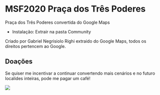 # MSF2020 Praça dos Três Poderes
Praça dos Três Poderes convertida do Google Maps

* Instalação: 
Extrair na pasta Community

Criado por Gabriel Negrisiolo Righi extraido do Google Maps, todos os direitos pertencem ao Google.




## Doações
Se quiser me incentivar a continuar convertendo mais cenários e no futuro localides inteiras, pode me pagar um café!

[![](https://www.paypalobjects.com/en_US/i/btn/btn_donateCC_LG.gif)](https://www.paypal.com/cgi-bin/webscr?cmd=_s-xclick&hosted_button_id=28W4VUQQ558U2)


